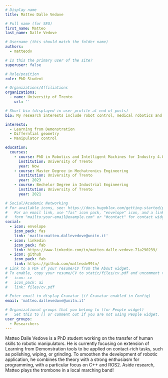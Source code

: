 ```yaml
---
# Display name
title: Matteo Dalle Vedove

# Full name (for SEO)
first_name: Matteo
last_name: Dalle Vedove

# Username (this should match the folder name)
authors:
  - matteodv

# Is this the primary user of the site?
superuser: false

# Role/position
role: PhD Student

# Organizations/Affiliations
organizations:
  - name: University of Trento
    url: ''

# Short bio (displayed in user profile at end of posts)
bio: My research interests include robot control, medical robotics and programming.

interests:
  - Learning from Demonstration
  - Differntial geometry
  - Manipulator control

education:
  courses:
    - course: PhD in Robotics and Intelligent Machines for Industry 4.0
      institution: University of Trento
      year: Now
    - course: Master Degree in Mechatronics Engineering
      institution: University of Trento
      year: 2023
    - course: Bechelor Degree in Industrial Engineering
      institution: University of Trento
      year: 2021

# Social/Academic Networking
# For available icons, see: https://docs.hugoblox.com/getting-started/page-builder/#icons
#   For an email link, use "fas" icon pack, "envelope" icon, and a link in the
#   form "mailto:your-email@example.com" or "#contact" for contact widget.
social:
  - icon: envelope
    icon_pack: fas
    link: 'mailto:matteo.dallevedove@unitn.it'
  - icon: linkedin
    icon_pack: fab
    link: https://www.linkedin.com/in/matteo-dalle-vedove-71a290239/
  - icon: github
    icon_pack: fab
    link: https://github.com/matteodv99tn/
# Link to a PDF of your resume/CV from the About widget.
# To enable, copy your resume/CV to static/files/cv.pdf and uncomment the lines below.
# - icon: cv
#   icon_pack: ai
#   link: files/cv.pdf

# Enter email to display Gravatar (if Gravatar enabled in Config)
email: 'matteo.dallevedove@unitn.it'

# Organizational groups that you belong to (for People widget)
#   Set this to [] or comment out if you are not using People widget.
user_groups:
  - Researchers
---
```


Matteo Dalle Vedove is a PhD student working on the transfer of human skills to robotic manipulators.
He is currently focusing on extension of Learning from Demonstration tools to be applied on contact-rich tasks, such as polishing, wiping, or grinding.
To smoothen the development of robotic application, he combines the theory with a strong enthusiasm for programming, with a particular focus on C++ and ROS2. 
Aside research, Matteo plays the trombone in a local marching band!